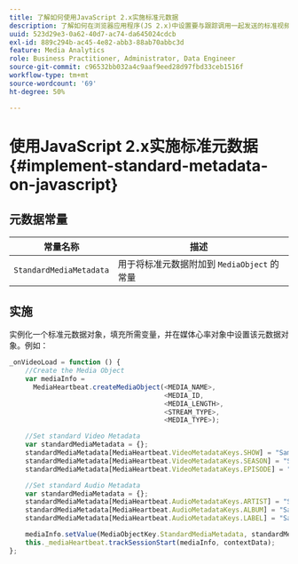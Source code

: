 ```yaml
---
title: 了解如何使用JavaScript 2.x实施标准元数据
description: 了解如何在浏览器应用程序(JS 2.x)中设置要与跟踪调用一起发送的标准视频和广告元数据。
uuid: 523d29e3-0a62-40d7-ac74-da645024cdcb
exl-id: 889c294b-ac45-4e82-abb3-88ab70abbc3d
feature: Media Analytics
role: Business Practitioner, Administrator, Data Engineer
source-git-commit: c96532bb032a4c9aaf9eed28d97fbd33ceb1516f
workflow-type: tm+mt
source-wordcount: '69'
ht-degree: 50%

---
```


# 使用JavaScript 2.x实施标准元数据{#implement-standard-metadata-on-javascript}

## 元数据常量

| 常量名称 | 描述   |
| --- | --- |
| `StandardMediaMetadata` | 用于将标准元数据附加到 `MediaObject` 的常量 |

## 实施

实例化一个标准元数据对象，填充所需变量，并在媒体心率对象中设置该元数据对象。例如：

```js
_onVideoLoad = function () {
    //Create the Media Object   
    var mediaInfo =  
      MediaHeartbeat.createMediaObject(<MEDIA_NAME>,  
                                       <MEDIA_ID,  
                                       <MEDIA_LENGTH>,
                                       <STREAM_TYPE>,
                                       <MEDIA_TYPE>);

    //Set standard Video Metadata
    var standardMediaMetadata = {};     
    standardMediaMetadata[MediaHeartbeat.VideoMetadataKeys.SHOW] = "Sample Show";
    standardMediaMetadata[MediaHeartbeat.VideoMetadataKeys.SEASON] = "Sample Season";
    standardMediaMetadata[MediaHeartbeat.VideoMetadataKeys.EPISODE] = "Sample Episode";

    //Set standard Audio Metadata
    var standardMediaMetadata = {};     
    standardMediaMetadata[MediaHeartbeat.AudioMetadataKeys.ARTIST] = "Sample Artist";
    standardMediaMetadata[MediaHeartbeat.AudioMetadataKeys.ALBUM] = "Sample Album";
    standardMediaMetadata[MediaHeartbeat.AudioMetadataKeys.LABEL] = "Sample Label";

    mediaInfo.setValue(MediaObjectKey.StandardMediaMetadata, standardMediaMetadata);
    this._mediaHeartbeat.trackSessionStart(mediaInfo, contextData);
};
```
